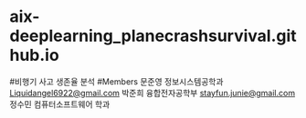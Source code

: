 # aix-deeplearning_planecrashsurvival.github.io
#비행기 사고 생존율 분석
#Members
문준영 정보시스템공학과  Liquidangel6922@gmail.com
박준희 융합전자공학부 stayfun.junie@gmail.com
정수민 컴퓨터소프트웨어 학과

